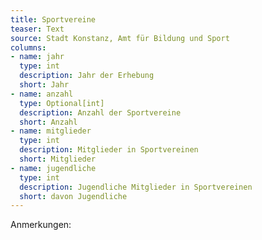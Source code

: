 ```yaml
---
title: Sportvereine
teaser: Text
source: Stadt Konstanz, Amt für Bildung und Sport
columns:
- name: jahr
  type: int
  description: Jahr der Erhebung
  short: Jahr
- name: anzahl
  type: Optional[int]
  description: Anzahl der Sportvereine
  short: Anzahl
- name: mitglieder
  type: int
  description: Mitglieder in Sportvereinen
  short: Mitglieder
- name: jugendliche
  type: int
  description: Jugendliche Mitglieder in Sportvereinen
  short: davon Jugendliche
---
```

Anmerkungen:
